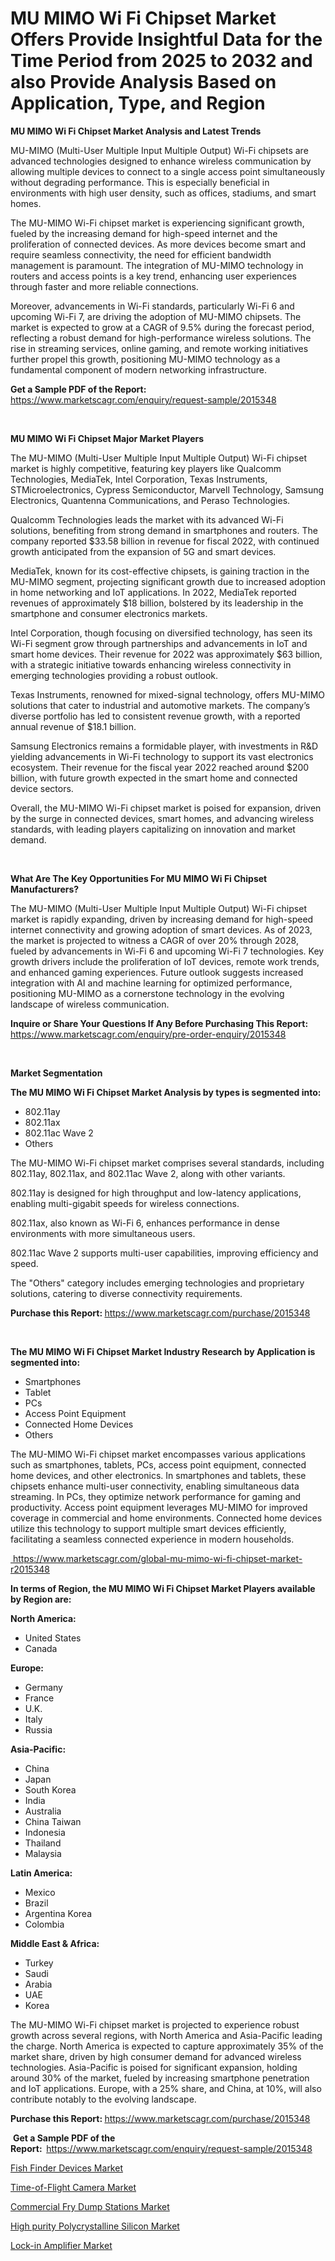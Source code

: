 <p><h1>MU MIMO Wi Fi Chipset Market Offers Provide Insightful Data for the Time Period from 2025 to 2032 and also Provide Analysis Based on Application, Type, and Region</h1></p><p><strong>MU MIMO Wi Fi Chipset Market Analysis and Latest Trends</strong></p>
<p><p>MU-MIMO (Multi-User Multiple Input Multiple Output) Wi-Fi chipsets are advanced technologies designed to enhance wireless communication by allowing multiple devices to connect to a single access point simultaneously without degrading performance. This is especially beneficial in environments with high user density, such as offices, stadiums, and smart homes.</p><p>The MU-MIMO Wi-Fi chipset market is experiencing significant growth, fueled by the increasing demand for high-speed internet and the proliferation of connected devices. As more devices become smart and require seamless connectivity, the need for efficient bandwidth management is paramount. The integration of MU-MIMO technology in routers and access points is a key trend, enhancing user experiences through faster and more reliable connections.</p><p>Moreover, advancements in Wi-Fi standards, particularly Wi-Fi 6 and upcoming Wi-Fi 7, are driving the adoption of MU-MIMO chipsets. The market is expected to grow at a CAGR of 9.5% during the forecast period, reflecting a robust demand for high-performance wireless solutions. The rise in streaming services, online gaming, and remote working initiatives further propel this growth, positioning MU-MIMO technology as a fundamental component of modern networking infrastructure.</p></p>
<p><strong>Get a Sample PDF of the Report:&nbsp;</strong> <a href="https://www.marketscagr.com/enquiry/request-sample/2015348?utm_campaign=3546&utm_medium=2&utm_source=Github&utm_content=ia&utm_term=29032025&utm_id=mu-mimo-wi-fi-chipset">https://www.marketscagr.com/enquiry/request-sample/2015348</a></p>
<p>&nbsp;</p>
<p><strong>MU MIMO Wi Fi Chipset Major Market Players</strong></p>
<p><p>The MU-MIMO (Multi-User Multiple Input Multiple Output) Wi-Fi chipset market is highly competitive, featuring key players like Qualcomm Technologies, MediaTek, Intel Corporation, Texas Instruments, STMicroelectronics, Cypress Semiconductor, Marvell Technology, Samsung Electronics, Quantenna Communications, and Peraso Technologies. </p><p>Qualcomm Technologies leads the market with its advanced Wi-Fi solutions, benefiting from strong demand in smartphones and routers. The company reported $33.58 billion in revenue for fiscal 2022, with continued growth anticipated from the expansion of 5G and smart devices.</p><p>MediaTek, known for its cost-effective chipsets, is gaining traction in the MU-MIMO segment, projecting significant growth due to increased adoption in home networking and IoT applications. In 2022, MediaTek reported revenues of approximately $18 billion, bolstered by its leadership in the smartphone and consumer electronics markets.</p><p>Intel Corporation, though focusing on diversified technology, has seen its Wi-Fi segment grow through partnerships and advancements in IoT and smart home devices. Their revenue for 2022 was approximately $63 billion, with a strategic initiative towards enhancing wireless connectivity in emerging technologies providing a robust outlook.</p><p>Texas Instruments, renowned for mixed-signal technology, offers MU-MIMO solutions that cater to industrial and automotive markets. The company’s diverse portfolio has led to consistent revenue growth, with a reported annual revenue of $18.1 billion.</p><p>Samsung Electronics remains a formidable player, with investments in R&D yielding advancements in Wi-Fi technology to support its vast electronics ecosystem. Their revenue for the fiscal year 2022 reached around $200 billion, with future growth expected in the smart home and connected device sectors.</p><p>Overall, the MU-MIMO Wi-Fi chipset market is poised for expansion, driven by the surge in connected devices, smart homes, and advancing wireless standards, with leading players capitalizing on innovation and market demand.</p></p>
<p>&nbsp;</p>
<p><strong>What Are The Key Opportunities For MU MIMO Wi Fi Chipset Manufacturers?</strong></p>
<p><p>The MU-MIMO (Multi-User Multiple Input Multiple Output) Wi-Fi chipset market is rapidly expanding, driven by increasing demand for high-speed internet connectivity and growing adoption of smart devices. As of 2023, the market is projected to witness a CAGR of over 20% through 2028, fueled by advancements in Wi-Fi 6 and upcoming Wi-Fi 7 technologies. Key growth drivers include the proliferation of IoT devices, remote work trends, and enhanced gaming experiences. Future outlook suggests increased integration with AI and machine learning for optimized performance, positioning MU-MIMO as a cornerstone technology in the evolving landscape of wireless communication.</p></p>
<p><strong>Inquire or Share Your Questions If Any Before Purchasing This Report:</strong> <a href="https://www.marketscagr.com/enquiry/pre-order-enquiry/2015348?utm_campaign=3546&utm_medium=2&utm_source=Github&utm_content=ia&utm_term=29032025&utm_id=mu-mimo-wi-fi-chipset">https://www.marketscagr.com/enquiry/pre-order-enquiry/2015348</a></p>
<p>&nbsp;</p>
<p><strong>Market Segmentation</strong></p>
<p><strong>The MU MIMO Wi Fi Chipset Market Analysis by types is segmented into:</strong></p>
<p><ul><li>802.11ay</li><li>802.11ax</li><li>802.11ac Wave 2</li><li>Others</li></ul></p>
<p><p>The MU-MIMO Wi-Fi chipset market comprises several standards, including 802.11ay, 802.11ax, and 802.11ac Wave 2, along with other variants. </p><p>802.11ay is designed for high throughput and low-latency applications, enabling multi-gigabit speeds for wireless connections. </p><p>802.11ax, also known as Wi-Fi 6, enhances performance in dense environments with more simultaneous users. </p><p>802.11ac Wave 2 supports multi-user capabilities, improving efficiency and speed. </p><p>The "Others" category includes emerging technologies and proprietary solutions, catering to diverse connectivity requirements.</p></p>
<p><strong>Purchase this Report:&nbsp;</strong><a href="https://www.marketscagr.com/purchase/2015348?utm_campaign=3546&utm_medium=2&utm_source=Github&utm_content=ia&utm_term=29032025&utm_id=mu-mimo-wi-fi-chipset">https://www.marketscagr.com/purchase/2015348</a></p>
<p>&nbsp;</p>
<p><strong>The MU MIMO Wi Fi Chipset Market Industry Research by Application is segmented into:</strong></p>
<p><ul><li>Smartphones</li><li>Tablet</li><li>PCs</li><li>Access Point Equipment</li><li>Connected Home Devices</li><li>Others</li></ul></p>
<p><p>The MU-MIMO Wi-Fi chipset market encompasses various applications such as smartphones, tablets, PCs, access point equipment, connected home devices, and other electronics. In smartphones and tablets, these chipsets enhance multi-user connectivity, enabling simultaneous data streaming. In PCs, they optimize network performance for gaming and productivity. Access point equipment leverages MU-MIMO for improved coverage in commercial and home environments. Connected home devices utilize this technology to support multiple smart devices efficiently, facilitating a seamless connected experience in modern households.</p></p>
<p><a href="https://www.marketscagr.com/global-mu-mimo-wi-fi-chipset-market-r2015348?utm_campaign=3546&utm_medium=2&utm_source=Github&utm_content=ia&utm_term=29032025&utm_id=mu-mimo-wi-fi-chipset">&nbsp;https://www.marketscagr.com/global-mu-mimo-wi-fi-chipset-market-r2015348</a></p>
<p><strong>In terms of Region, the MU MIMO Wi Fi Chipset Market Players available by Region are:</strong></p>
<p>
    <p> <strong> North America: </strong>
        <ul>
            <li>United States</li>
            <li>Canada</li>
        </ul>
        </p> 
    <p> <strong> Europe: </strong>
        <ul>
            <li>Germany</li>
            <li>France</li>
            <li>U.K.</li>
            <li>Italy</li>
            <li>Russia</li>
        </ul>
        </p> 
    <p> <strong> Asia-Pacific: </strong>
        <ul>
            <li>China</li>
            <li>Japan</li>
            <li>South Korea</li>
            <li>India</li>
            <li>Australia</li>
            <li>China Taiwan</li>
            <li>Indonesia</li>
            <li>Thailand</li>
            <li>Malaysia</li>
        </ul>
        </p> 
    <p> <strong> Latin America: </strong>
        <ul>
            <li>Mexico</li>
            <li>Brazil</li>
            <li>Argentina Korea</li>
            <li>Colombia</li>
        </ul>
        </p> 
    <p> <strong> Middle East & Africa: </strong>
        <ul>
            <li>Turkey</li>
            <li>Saudi</li>
            <li>Arabia</li>
            <li>UAE</li>
            <li>Korea</li>
        </ul>
    </p>
    </p>
<p><p>The MU-MIMO Wi-Fi chipset market is projected to experience robust growth across several regions, with North America and Asia-Pacific leading the charge. North America is expected to capture approximately 35% of the market share, driven by high consumer demand for advanced wireless technologies. Asia-Pacific is poised for significant expansion, holding around 30% of the market, fueled by increasing smartphone penetration and IoT applications. Europe, with a 25% share, and China, at 10%, will also contribute notably to the evolving landscape.</p></p>
<p><strong>Purchase this Report: </strong><a href="https://www.marketscagr.com/purchase/2015348?utm_campaign=3546&utm_medium=2&utm_source=Github&utm_content=ia&utm_term=29032025&utm_id=mu-mimo-wi-fi-chipset">https://www.marketscagr.com/purchase/2015348</a></p>
<p>&nbsp;<strong>Get a Sample PDF of the Report:&nbsp;&nbsp;</strong><a href="https://www.marketscagr.com/enquiry/request-sample/2015348?utm_campaign=3546&utm_medium=2&utm_source=Github&utm_content=ia&utm_term=29032025&utm_id=mu-mimo-wi-fi-chipset">https://www.marketscagr.com/enquiry/request-sample/2015348</a></p>
<p><strong></strong></p>
<p><p><a href="https://www.linkedin.com/pulse/fish-finder-devices-market-analysis-report-2025-2032-challenges-wfuse?utm_campaign=3546&utm_medium=2&utm_source=Github&utm_content=ia&utm_term=29032025&utm_id=mu-mimo-wi-fi-chipset">Fish Finder Devices Market</a></p><p><a href="https://www.linkedin.com/pulse/global-perspectives-time-of-flight-camera-market-trends-challenges-cdeme?utm_campaign=3546&utm_medium=2&utm_source=Github&utm_content=ia&utm_term=29032025&utm_id=mu-mimo-wi-fi-chipset">Time-of-Flight Camera Market</a></p><p><a href="https://www.linkedin.com/pulse/commercial-fry-dump-stations-market-research-report-analyzing-xjaoe?utm_campaign=3546&utm_medium=2&utm_source=Github&utm_content=ia&utm_term=29032025&utm_id=mu-mimo-wi-fi-chipset">Commercial Fry Dump Stations Market</a></p><p><a href="https://github.com/lamlebienz7j/Market-Research-Report-List-1/blob/main/high-purity-polycrystalline-silicon-market.md?utm_campaign=3546&utm_medium=2&utm_source=Github&utm_content=ia&utm_term=29032025&utm_id=mu-mimo-wi-fi-chipset">High purity Polycrystalline Silicon Market</a></p><p><a href="https://www.linkedin.com/pulse/complete-analysis-lock-in-amplifier-market-size-bsxde?utm_campaign=3546&utm_medium=2&utm_source=Github&utm_content=ia&utm_term=29032025&utm_id=mu-mimo-wi-fi-chipset">Lock-in Amplifier Market</a></p></p>